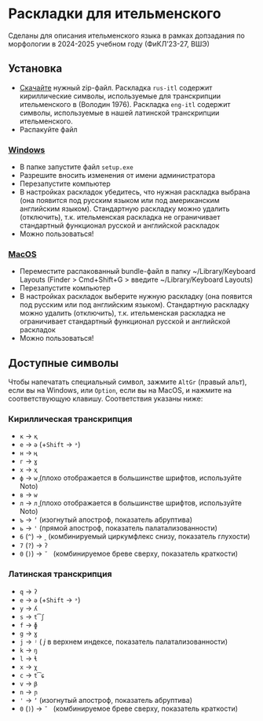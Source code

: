 # Раскладки для ительменского
Сделаны для описания ительменского языка в рамках допзадания по морфологии в 2024-2025 учебном году (ФиКЛʼ23-27, ВШЭ)

## Установка
- [Скачайте](https://github.com/AjnoEO/itelmen/releases) нужный zip-файл. Раскладка `rus-itl` содержит кириллические символы, используемые для транскрипции ительменского в (Володин 1976). Раскладка `eng-itl` содержит символы, используемые в нашей латинской транскрипции ительменского.
- Распакуйте файл
### [Windows](https://github.com/AjnoEO/itelmen/releases/tag/Windows)
- В папке запустите файл `setup.exe`
- Разрешите вносить изменения от имени администратора
- Перезапустите компьютер
- В настройках раскладок убедитесь, что нужная раскладка выбрана (она появится под русским языком или под американским английским языком). Стандартную раскладку можно удалить (отключить), т.к. ительменская раскладка не ограничивает стандартный функционал русской и английской раскладок
- Можно пользоваться!
### [MacOS](https://github.com/AjnoEO/itelmen/releases/tag/MacOS)
- Переместите распакованный bundle-файл в папку ~/Library/Keyboard Layouts (Finder > Cmd+Shift+G > введите ~/Library/Keyboard Layouts)
- Перезапустите компьютер
- В настройках раскладок выберите нужную раскладку (она появится под русским или под английским языком). Стандартную раскладку можно удалить (отключить), т.к. ительменская раскладка не ограничивает стандартный функционал русской и английской раскладок
- Можно пользоваться!

## Доступные символы
Чтобы напечатать специальный символ, зажмите `AltGr` (правый альт), если вы на Windows, или `Option`, если вы на MacOS, и нажмите на соответствующую клавишу. Соответствия указаны ниже:

### Кириллическая транскрипция
- `к` → `қ`
- `е` → `ә` (+`Shift` → `ᵊ`)
- `н` → `ң`
- `г` → `ɣ`
- `х` → `ҳ`
- `ф` → `ԝ̭` (плохо отображается в большинстве шрифтов, используйте Noto)
- `в` → `ԝ`
- `л` → `л̭` (плохо отображается в большинстве шрифтов, используйте Noto)
- `ъ` → `ʼ` (изогнутый апостроф, показатель абруптива)
- `ь` → `'` (прямой апостроф, показатель палатализованности)
- `6` (`^`) → `ꞈ` (комбинируемый циркумфлекс снизу, показатель глухости)
- `7` (`?`) → `ʔ`
- `0` (`)`) → `˘ ` (комбинируемое бреве сверху, показатель краткости)

### Латинская транскрипция

- `q` → `ʔ`
- `e` → `ə` (+`Shift` → `ᵊ`)
- `y` → `ʎ`
- `s` → `t͡ʃ`
- `f` → `ɸ`
- `g` → `ɣ`
- `j` → `ʲ` ( _j_ в верхнем индексе, показатель палатализованности)
- `k` → `ŋ`
- `l` → `ɬ`
- `x` → `χ`
- `c` → `t͡ɕ`
- `v` → `β`
- `n` → `ɲ`
- `'` → `ʼ` (изогнутый апостроф, показатель абруптива)
- `0` (`)`) → `˘ ` (комбинируемое бреве сверху, показатель краткости)
